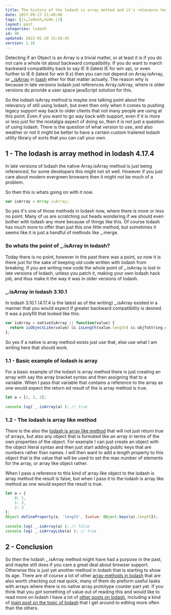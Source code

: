 ```yaml
---
title: The history of the lodash is array method and it's relevance today
date: 2017-09-27 11:49:00
tags: [js,lodash,node.js]
layout: post
categories: lodash
id: 46
updated: 2022-01-20 15:58:45
version: 1.16
---
```


Detecting if an Object is an Array is a trivial matter, or at least it is if you do not care a whole lot about backward compatibility. If you do want to march backward compatibility back to say IE 8 (latest IE for win xp), or even further to IE 6 (latest for win 9.x) then you can not depend on Array.isArray, or [_.isArray](https://lodash.com/docs/4.17.4#isArray) in [loash](https://lodash.com/) ether for that matter actually. The reason why is because in late versions lodash just references Array.isArray, where is older versions do provide a user space javaScript solution for this.

So the lodash isArray method is maybe one talking point about the relevancy of still using lodash, but even then only when it comes to pushing legacy support way back to older clients that not many people are using at this point. Even if you want to go way back with support, even if it is more or less just for the nostalgia aspect of doing so, then it is not just a question of using lodash. There is the question of what version to use, and also weather or not it might be better to have a certain custom trailered lodash utility library of sorts that you can call your own.

<!-- more -->

## 1 - The lodash is array method in lodash 4.17.4

In late versions of lodash the native Array.isArray method is just being referenced, for some developers this might not sit well. However if you just care about modern evergreen browsers then it might not be much of a problem.

So then this is whats going on with it now.

```js
var isArray = Array.isArray;
```

So yes it's one of those methods in lodash now, where there is more or less no point. Many of us are scratching out heads wondering if we should even bother with lodash any more because of things like this. Of course lodash has much more to offer than just this one little method, but sometimes it seems like it is just a handful of methods like \_.merge.

### So whats the point of _.isArray in lodash?

Today there is no point, however in the past there was a point, so now it is there just for the sake of keeping old code written with lodash from breaking. If you are writing new code the whole point of \_.isArray is lost in late versions of lodash, unless you patch it, making your own lodash hack job, and thus make it the way it was in older versions of lodash.

### _.isArray in lodash 3.10.1

In lodash 3.10.1 (4.17.4 is the latest as of the writing) \_.isArray existed in a manner that you would expect if greater backward compatibility is desired. It was a polyfill that looked like this:

```js
var isArray = nativeIsArray || function(value) {
  return isObjectLike(value) && isLength(value.length) && objToString.call(value) == arrayTag;
};
```

So yes if a native is array method exists just use that, else use what I am writing here that should work.

### 1.1 - Basic example of lodash is array

For a basic example of the lodash is array method there is just creating an array with say the array bracket syntax and then assigning that to a variable. When I pass that variable that contains a reference to the array as one would expect the return ed result of the is array method is true.

```js
let a = [1, 2, 3];
 
console.log( _.isArray(a) ); // true
```

### 1.2 - The lodash is array like method

There is the  also the [lodash is array like method](/2020/08/01/lodash_isarraylike) that will not just return true of arrays, but also any object that is formated like an array in terms of the own properties of the object. For example I can just create an object with the object literal syntax and then just start adding public keys that are numbers rather than names. I will then want to add a length property to this object that is the value that will be used to set the max number of elements for the array, or array like object rather. 

When I pass a reference to this kind of array like object to the lodash is array method the result is false, but when I pass it to the lodash is array like method as one would expect the result is true.

```js
let a = {
    0: 1,
    1: 2,
    2: 3
};
Object.defineProperty(a, 'length', {value: Object.keys(a).length});
 
console.log( _.isArray(a) ); // false
console.log( _.isArrayLike(a) ); // true
```

## 2 - Conclusion

So then the lodash \_.isArray method might have had a purpose in the past, and maybe still does if you care a great deal about browser support. Otherwise this is just yet another method in lodash that is starting to show its age. There are of course a lot of other [array methods in lodash](/2019/02/14/lodash_array/) that are also worth checking out real quick, many of them do preform useful tasks with arrays where there is no native array prototype counter part yet. If you think that you got something of value out of reading this and would like to read more on lodash I have a lot of [other posts on lodash](/categories/lodash/), including a kind of [main post on the topic of lodash](/2019/02/15/lodash/) that I get around to editing more often than the others.